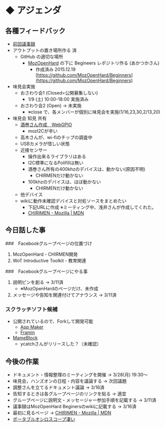 # ◆ アジェンダ

## 各種フィードバック
- [前回議事録](http://is.gd/4boEoJ)
- アウトプットの置き場所作る 済
  - GitHub の適切な場所
    - [MozOpenHard](https://github.com/MozOpenHard) の下に Begineers レポジトリ作る (あかつかさん)
      - 作成済み 2015.12.19 [https://github.com/MozOpenHard/Beginners](https://github.com/MozOpenHard/Beginners)
- 味見会実施
  - おさわり会1 (Closed=公開募集しない)
    - 1/9 (土) 10:00-18:00 実施済み
  - おさわり会2 (Open) -> 未実施
    - ※close で、各メンバーが個別に味見会を実施(1/16,23,30,2/13,20)
- 味見会 知見 共有
    - [酒巻さん作成　WebGPIO](https://github.com/club-wot/WebGPIO)
      - mozI2Cが辛い
    - 高木さんが、wi-fiのチップの調査中
    - USBカメラが惜しい状態
    - 近接センサー
      - 操作出来るライブラリはある
      - I2C標準になるPolifillは無い
      - 酒巻さん所有の400khzのデバイスは、動かない(原因不明)    
        - CHIRMENだけ動かない
      - 100khzのデバイスは、ほぼ動かない
        - CHIRMENだけ動かない
    - 他デバイス
    - wikiに動作未確認デバイスと対処ソースをまとめたい
      -  下記URLに作成 ※ミーティング中、浅井さんが作成してくれた。
      -  [CHIRIMEN - Mozilla | MDN](https://developer.mozilla.org/ja/Firefox_OS/Board_guide/CHIRIMEN)

## 今日話した事
###　Facebookグループページの位置づけ
1. MozOpenHard - CHIRMEN開発
1. WoT Introductive Toolkit - 教育関連

###　Facebookグループページにやる事
1. 説明ピンを創る -> 3/11済
    - ※MozOpenHardのページだけ、未作成
1. メッセージや告知を関連付けてアナウンス -> 3/11済

### スクラッチソフト候補
- 公開されているので、Forkして開発可能
    - [App Maker](https://apps.webmaker.org/designer)
    - [Framin](http://framin.kddi.com/pc/)
- [MameBlock](http://ycatch.github.io/mameblock.js/)
    - ycatchさんがリリースした？（未確認）

## 今後の作業
- ドキュメント・情報整理のミーティングを開催 -> 3/28(月) 19:30～
- 味見会，ハンズオンの日程・内容を議論する -> 次回議題
- 調整さんを立てるドキュメント議論 -> 3/16済
- 告知するときは各グループページのリンクを貼る -> 適宜  
- グループページに説明文・メッセージャー参加手順を記載する -> 3/11済  
- 議事録はMozOpenHard Beginersのwikiに記載する -> 3/16済  
- 最初に見るページ -> [CHIRIMEN - Mozilla | MDN](https://developer.mozilla.org/ja/Firefox_OS/Board_guide/CHIRIMEN)
- [ポータブルオシロスコープ凄い](http://www.amazon.co.jp/dp/B00F9SYJ9Q/)  
